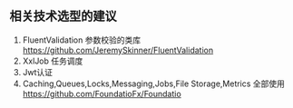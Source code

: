 相关技术选型的建议
-----

1. FluentValidation 参数校验的类库 https://github.com/JeremySkinner/FluentValidation
2. XxlJob 任务调度
3. Jwt认证
4. Caching,Queues,Locks,Messaging,Jobs,File Storage,Metrics 全部使用 https://github.com/FoundatioFx/Foundatio
